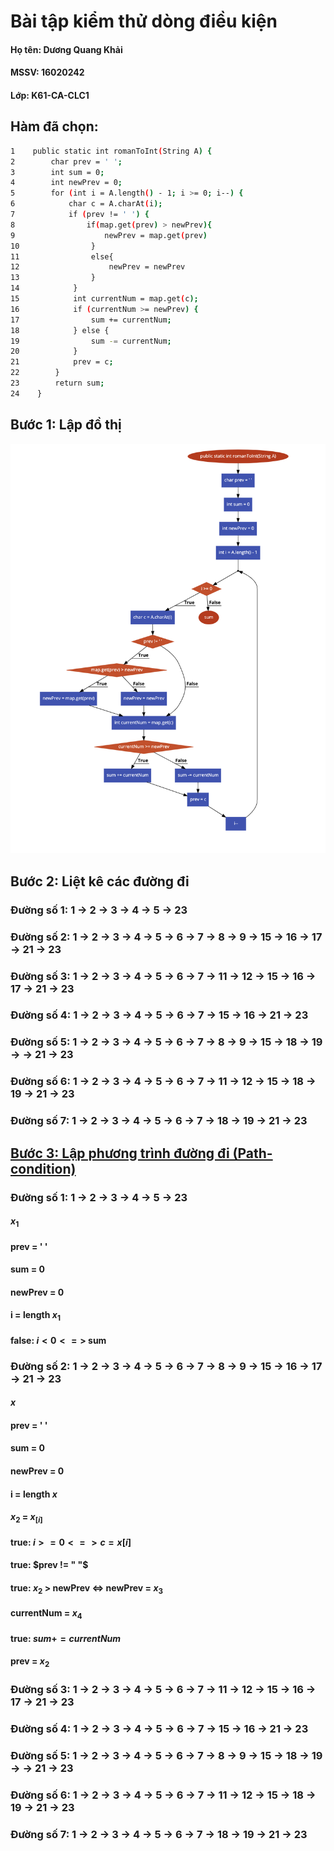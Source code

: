 # Bài tập kiểm thử dòng điều kiện

#### Họ tên: Dương Quang Khải
#### MSSV: 16020242
#### Lớp: K61-CA-CLC1

## **Hàm đã chọn:**

```sh
1    public static int romanToInt(String A) {
2        char prev = ' ';
3        int sum = 0;
4        int newPrev = 0;
5        for (int i = A.length() - 1; i >= 0; i--) {
6            char c = A.charAt(i);
7            if (prev != ' ') {
8                if(map.get(prev) > newPrev){
9                    newPrev = map.get(prev)
10                }
11                else{
12                    newPrev = newPrev
13                }
14            }
15            int currentNum = map.get(c);
16            if (currentNum >= newPrev) {
17                sum += currentNum;
18            } else {
19                sum -= currentNum;
20            }
21            prev = c;
22        }
23        return sum;
24    }
```

## **Bước 1: Lập đồ thị**

![](flowchart.png)

## **Bước 2: Liệt kê các đường đi**

### **Đường số 1**: 1 &rarr; 2 &rarr; 3 &rarr; 4 &rarr; 5 &rarr; 23

### **Đường số 2**: 1 &rarr; 2 &rarr; 3 &rarr; 4 &rarr; 5 &rarr; 6 &rarr; 7 &rarr; 8 &rarr; 9 &rarr; 15 &rarr; 16 &rarr; 17 &rarr; 21 &rarr; 23

### **Đường số 3**: 1 &rarr; 2 &rarr; 3 &rarr; 4 &rarr; 5 &rarr; 6 &rarr; 7 &rarr; 11 &rarr; 12 &rarr; 15 &rarr; 16 &rarr; 17 &rarr; 21 &rarr; 23

### **Đường số 4**: 1 &rarr; 2 &rarr; 3 &rarr; 4 &rarr; 5 &rarr; 6 &rarr; 7 &rarr; 15 &rarr; 16 &rarr; 21 &rarr; 23

### **Đường số 5**: 1 &rarr; 2 &rarr; 3 &rarr; 4 &rarr; 5 &rarr; 6 &rarr; 7 &rarr; 8 &rarr; 9 &rarr; 15 &rarr; 18 &rarr; 19 &rarr; &rarr; 21 &rarr; 23

### **Đường số 6**: 1 &rarr; 2 &rarr; 3 &rarr; 4 &rarr; 5 &rarr; 6 &rarr; 7 &rarr; 11 &rarr; 12 &rarr; 15 &rarr; 18 &rarr; 19 &rarr; 21 &rarr; 23

### **Đường số 7**: 1 &rarr; 2 &rarr; 3 &rarr; 4 &rarr; 5 &rarr; 6 &rarr; 7 &rarr; 18 &rarr; 19 &rarr; 21 &rarr; 23 

## **<u>Bước 3: Lập phương trình đường đi (Path-condition)</u>**

### **Đường số 1**: 1 &rarr; 2 &rarr; 3 &rarr; 4 &rarr; 5 &rarr; 23

#### $x_{1}$
#### prev = ' '
#### sum = 0
#### newPrev = 0
#### i = length $x_{1}$
#### false: $i < 0 <=>$ sum 

### **Đường số 2**: 1 &rarr; 2 &rarr; 3 &rarr; 4 &rarr; 5 &rarr; 6 &rarr; 7 &rarr; 8 &rarr; 9 &rarr; 15 &rarr; 16 &rarr; 17 &rarr; 21 &rarr; 23

#### $x$
#### prev = ' '
#### sum = 0
#### newPrev = 0
#### i = length $x$
#### $x_{2}$ = $x_[i]$
#### true: $i >= 0 <=> c = x[i]$
#### true: $prev != " "$
#### true: $x_{2}$ > newPrev <=> newPrev = $x_{3}$
#### currentNum = $x_{4}$
#### true: $sum += currentNum$
#### prev = $x_{2}$


### **Đường số 3**: 1 &rarr; 2 &rarr; 3 &rarr; 4 &rarr; 5 &rarr; 6 &rarr; 7 &rarr; 11 &rarr; 12 &rarr; 15 &rarr; 16 &rarr; 17 &rarr; 21 &rarr; 23

### **Đường số 4**: 1 &rarr; 2 &rarr; 3 &rarr; 4 &rarr; 5 &rarr; 6 &rarr; 7 &rarr; 15 &rarr; 16 &rarr; 21 &rarr; 23

### **Đường số 5**: 1 &rarr; 2 &rarr; 3 &rarr; 4 &rarr; 5 &rarr; 6 &rarr; 7 &rarr; 8 &rarr; 9 &rarr; 15 &rarr; 18 &rarr; 19 &rarr; &rarr; 21 &rarr; 23

### **Đường số 6**: 1 &rarr; 2 &rarr; 3 &rarr; 4 &rarr; 5 &rarr; 6 &rarr; 7 &rarr; 11 &rarr; 12 &rarr; 15 &rarr; 18 &rarr; 19 &rarr; 21 &rarr; 23

### **Đường số 7**: 1 &rarr; 2 &rarr; 3 &rarr; 4 &rarr; 5 &rarr; 6 &rarr; 7 &rarr; 18 &rarr; 19 &rarr; 21 &rarr; 23 

